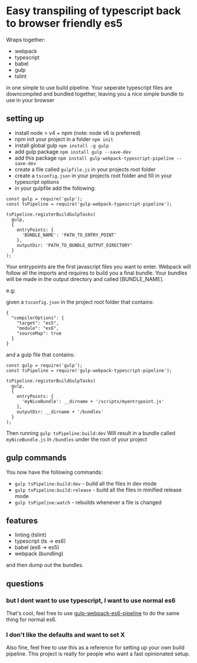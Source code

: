 # Easy transpiling of typescript back to browser friendly es5

Wraps together:

* webpack
* typescript
* babel
* gulp
* tslint

in one simple to use build pipeline. Your seperate typescript files are downcompiled and bundled together, 
leaving you a nice simple bundle to use in your browser

## setting up

* install node > v4 + npm (note: node v6 is preferred)
* npm init your project in a folder `npm init`
* install global gulp `npm install -g gulp`
* add gulp package `npm install gulp --save-dev`
* add this package `npm install gulp-webpack-typescript-pipeline --save-dev`
* create a file called `gulpfile.js` in your projects root folder
* create a `tsconfig.json` in your projects root folder and fill in your typescript options
* in your gulpfile add the following:

```
const gulp = require('gulp');
const tsPipeline = require('gulp-webpack-typescript-pipeline');

tsPipeline.registerBuildGulpTasks(
  gulp,
  {
    entryPoints: {
      'BUNDLE_NAME': 'PATH_TO_ENTRY_POINT'
    },
    outputDir: 'PATH_TO_BUNDLE_OUTPUT_DIRECTORY'
  }
);

```

Your entrypoints are the first javascript files you want to enter. Webpack will
follow all the imports and requires to build you a final bundle.
Your bundles will be made in the output directory and called [BUNDLE_NAME].

e.g:

given a `tsconfig.json` in the project root folder that contains:

```
{
  "compilerOptions": {
    "target": "es5",
    "module": "es6",
    "sourceMap": true
  }
}
```
and a gulp file that contains:

```
const gulp = require('gulp');
const tsPipeline = require('gulp-webpack-typescript-pipeline');

tsPipeline.registerBuildGulpTasks(
  gulp,
  {
    entryPoints: {
      'myNiceBundle': __dirname + '/scripts/myentrypoint.js'
    },
    outputDir: __dirname + '/bundles'
  }
);
```

Then running `gulp tsPipeline:build:dev` Will result in a bundle called `myNiceBundle.js` in `/bundles` under the root of your project

## gulp commands

You now have the following commands:

* `gulp tsPipeline:build:dev` - build all the files in dev mode
* `gulp tsPipeline:build:release` - build all the files in minified release mode
* `gulp tsPipeline:watch` - rebuilds whenever a file is changed

## features

* linting (tslint)
* typescript (ts -> es6)
* babel (es6 -> es5)
* webpack (bundling)

and then dump out the bundles.

## questions

### but I dont want to use typescript, I want to use normal es6

That's cool, feel free to use [gulp-webpack-es6-pipeline](https://github.com/stevejhiggs/gulp-webpack-es6-pipeline)
to do the same thing for normal es6.

### I don't like the defaults and want to set X

Also fine, feel free to use this as a reference for setting up your own build pipeline.
This project is really for people who want a fast opinionated setup.
